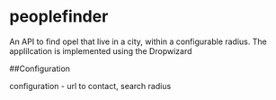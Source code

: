 # peoplefinder

An API to find opel that live in a city, within a configurable radius. The applilcation is implemented using the Dropwizard 

##Configuration


configuration - url to contact, search radius
